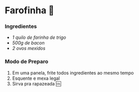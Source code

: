 # Farofinha :dog:

### Ingredientes
 - *1 quilo de farinha de trigo*
 - *500g de bacon*
 - *2 ovos mexidos*
 
 ### Modo de Preparo
 1. Em uma panela, frite todos ingredientes ao mesmo tempo
 2. Esquente e mexa legal
 3. Sirva pra rapazeada :cool:



